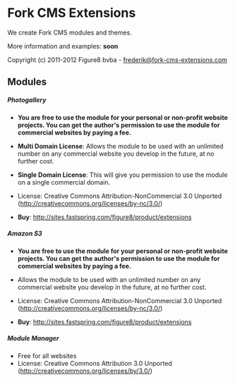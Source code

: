 # Fork CMS Extensions

We create Fork CMS modules and themes.

More information and examples: __soon__

Copyright (c) 2011-2012 Figure8 bvba - frederik@fork-cms-extensions.com


## Modules


##### Photogallery

* **You are free to use the module for your personal or non-profit website projects. 
You can get the author's permission to use the module for commercial websites by paying a fee.**

* **Multi Domain License**: Allows the module to be used with an unlimited number on any commercial website you develop in the future, at no further cost.

* **Single Domain License**: This will give you permission to use the module on a single commercial domain.

* License: Creative Commons Attribution-NonCommercial 3.0 Unported (http://creativecommons.org/licenses/by-nc/3.0/)

* **Buy**: http://sites.fastspring.com/figure8/product/extensions

##### Amazon S3

* **You are free to use the module for your personal or non-profit website projects. 
You can get the author's permission to use the module for commercial websites by paying a fee.**

* Allows the module to be used with an unlimited number on any commercial website you develop in the future, at no further cost.

* License: Creative Commons Attribution-NonCommercial 3.0 Unported (http://creativecommons.org/licenses/by-nc/3.0/)

* **Buy**: http://sites.fastspring.com/figure8/product/extensions


##### Module Manager

* Free for all websites
* License: Creative Commons Attribution 3.0 Unported (http://creativecommons.org/licenses/by/3.0/)